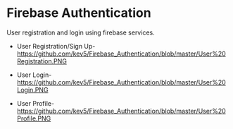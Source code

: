 # Firebase Authentication
User registration and login using firebase services.

* User Registration/Sign Up-
https://github.com/kev5/Firebase_Authentication/blob/master/User%20Registration.PNG

* User Login-
https://github.com/kev5/Firebase_Authentication/blob/master/User%20Login.PNG

* User Profile-
https://github.com/kev5/Firebase_Authentication/blob/master/User%20Profile.PNG

